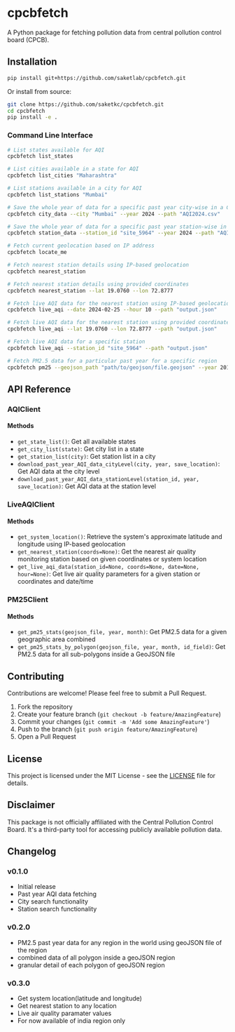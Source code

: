 # cpcbfetch
A Python package for fetching pollution data from central pollution control board (CPCB).

## Installation

```bash
pip install git+https://github.com/saketlab/cpcbfetch.git
```

Or install from source:

```bash
git clone https://github.com/saketkc/cpcbfetch.git
cd cpcbfetch
pip install -e .
```

### Command Line Interface

```bash
# List states available for AQI
cpcbfetch list_states
```

```bash
# List cities available in a state for AQI
cpcbfetch list_cities "Maharashtra"
```

```bash
# List stations available in a city for AQI
cpcbfetch list_stations "Mumbai"
```

```bash
# Save the whole year of data for a specific past year city-wise in a CSV file
cpcbfetch city_data --city "Mumbai" --year 2024 --path "AQI2024.csv"
```

```bash
# Save the whole year of data for a specific past year station-wise in a CSV file
cpcbfetch station_data --station_id "site_5964" --year 2024 --path "AQI2024.csv"
```

```bash
# Fetch current geolocation based on IP address
cpcbfetch locate_me
```

```bash
# Fetch nearest station details using IP-based geolocation
cpcbfetch nearest_station
```

```bash
# Fetch nearest station details using provided coordinates
cpcbfetch nearest_station --lat 19.0760 --lon 72.8777
```

```bash
# Fetch live AQI data for the nearest station using IP-based geolocation
cpcbfetch live_aqi --date 2024-02-25 --hour 10 --path "output.json"
```

```bash
# Fetch live AQI data for the nearest station using provided coordinates
cpcbfetch live_aqi --lat 19.0760 --lon 72.8777 --path "output.json"
```

```bash
# Fetch live AQI data for a specific station
cpcbfetch live_aqi --station_id "site_5964" --path "output.json"
```

```bash
# Fetch PM2.5 data for a particular past year for a specific region
cpcbfetch pm25 --geojson_path "path/to/geojson/file.geojson" --year 2019 --month 2 --combine True
```

## API Reference

### AQIClient

#### Methods
- `get_state_list()`: Get all available states
- `get_city_list(state)`: Get city list in a state
- `get_station_list(city)`: Get station list in a city
- `download_past_year_AQI_data_cityLevel(city, year, save_location)`: Get AQI data at the city level
- `download_past_year_AQI_data_stationLevel(station_id, year, save_location)`: Get AQI data at the station level

### LiveAQIClient

#### Methods
- `get_system_location()`: Retrieve the system's approximate latitude and longitude using IP-based geolocation
- `get_nearest_station(coords=None)`: Get the nearest air quality monitoring station based on given coordinates or system location
- `get_live_aqi_data(station_id=None, coords=None, date=None, hour=None)`: Get live air quality parameters for a given station or coordinates and date/time

### PM25Client

#### Methods
- `get_pm25_stats(geojson_file, year, month)`: Get PM2.5 data for a given geographic area combined
- `get_pm25_stats_by_polygon(geojson_file, year, month, id_field)`: Get PM2.5 data for all sub-polygons inside a GeoJSON file

## Contributing

Contributions are welcome! Please feel free to submit a Pull Request.

1. Fork the repository
2. Create your feature branch (`git checkout -b feature/AmazingFeature`)
3. Commit your changes (`git commit -m 'Add some AmazingFeature'`)
4. Push to the branch (`git push origin feature/AmazingFeature`)
5. Open a Pull Request

## License

This project is licensed under the MIT License - see the [LICENSE](LICENSE) file for details.

## Disclaimer

This package is not officially affiliated with the Central Pollution Control Board. It's a third-party tool for accessing publicly available pollution data.

## Changelog

### v0.1.0
- Initial release
- Past year AQI data fetching
- City search functionality
- Station search functionality

### v0.2.0
- PM2.5 past year data for any region in the world using geoJSON file of the region
- combined data of all polygon inside a geoJSON region
- granular detail of each polygon of geoJSON region

### v0.3.0
- Get system location(latitude and longitude)
- Get nearest station to any location
- Live air quality paramater values
- For now available of india region only